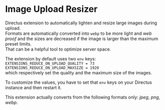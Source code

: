 # Image Upload Resizer

Directus extension to automatically lighten and resize large images during upload.  
Formats are automatically converted into `webp` to be more light and _web proof_ and the sizes are decreased if the image is larger than the maximum preset limits.  
That can be a helpful tool to optimize server space.

The extension by default uses two `env` keys:
`EXTENSIONS_REDUCE_ON_UPLOAD_QUALITY = 73`  
`EXTENSIONS_REDUCE_ON_UPLOAD_MAXSIZE = 1920`  
which respectively set the quality and the maximum size of the images.

To customize the values, you have to set that `env` keys on your Directus instance and then restart it.

This extension actually converts from the following formats only: _jpeg_, _png_, _webp_.
